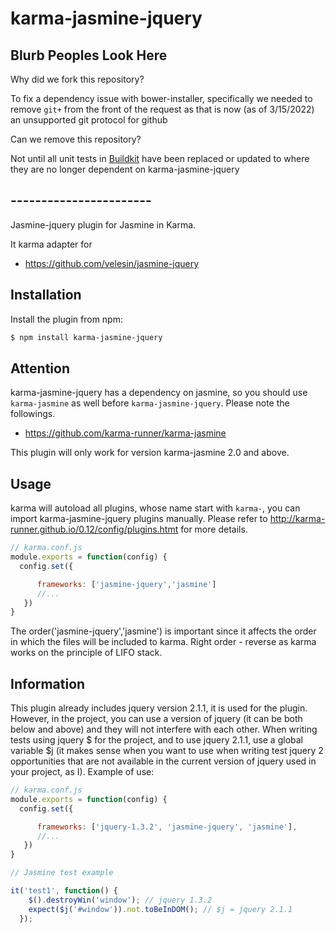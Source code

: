 karma-jasmine-jquery
====================

## Blurb Peoples Look Here

Why did we fork this repository?

To fix a dependency issue with bower-installer, specifically we needed to remove `git+` from the front of the request as that is now (as of 3/15/2022) an unsupported git protocol for github

Can we remove this repository?

Not until all unit tests in [Buildkit](https://github.com/blurb/blurb-buildkit) have been replaced or updated to where they are no longer dependent on karma-jasmine-jquery

## -----------------------

Jasmine-jquery plugin for Jasmine in Karma.

It karma adapter for
+ https://github.com/velesin/jasmine-jquery

## Installation

Install the plugin from npm:

```sh
$ npm install karma-jasmine-jquery
```

## Attention
karma-jasmine-jquery has a dependency on jasmine, so you should use `karma-jasmine` as well before `karma-jasmine-jquery`. Please note the followings.
+ https://github.com/karma-runner/karma-jasmine

This plugin will only work for version karma-jasmine 2.0 and above.

## Usage
karma will autoload all plugins, whose name start with `karma-`, you can import karma-jasmine-jquery plugins manually. Please refer to http://karma-runner.github.io/0.12/config/plugins.htmt for more details. 

```js
// karma.conf.js
module.exports = function(config) {
  config.set({

      frameworks: ['jasmine-jquery','jasmine']
      //...
   })
}
```

The order('jasmine-jquery','jasmine') is important since it affects the order in which the files will be included to karma. Right order - reverse as karma works on the principle of LIFO stack. 

## Information
This plugin already includes jquery version 2.1.1, it is used for the plugin. 
However, in the project, you can use a version of jquery (it can be both below and above) and they will not interfere with each other. 
When writing tests using jquery $ for the project, and to use jquery 2.1.1, use a global variable $j (it makes sense when you want to use when writing test jquery 2 opportunities that are not available in the current version of jquery used in your project, as I). 
Example of use:

```js
// karma.conf.js
module.exports = function(config) {
  config.set({

      frameworks: ['jquery-1.3.2', 'jasmine-jquery', 'jasmine'],
      //...
   })
}

// Jasmine test example

it('test1', function() {
    $().destroyWin('window'); // jquery 1.3.2
    expect($j('#window')).not.toBeInDOM(); // $j = jquery 2.1.1
  });

```



